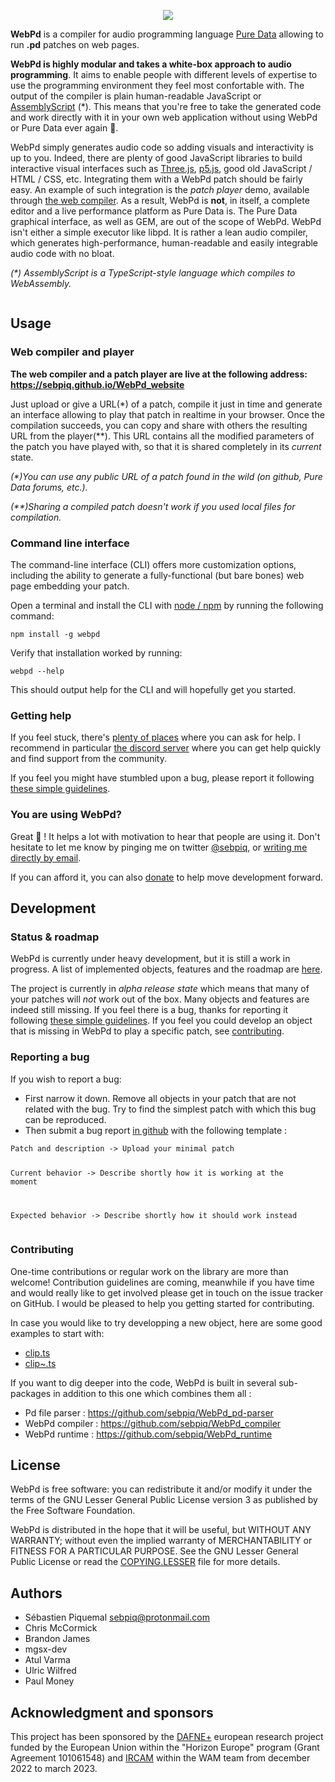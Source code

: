 <p align="center">
  <img src="webpd.png" />
</p>

<!-- intro start -->

<p><strong>WebPd</strong> is a compiler for audio programming language <a href="https://puredata.info/">Pure Data</a> allowing to run <strong>.pd</strong> patches on web pages. </p>
<p><strong>WebPd is highly modular and takes a white-box approach to audio programming</strong>. It aims to enable people with different levels of expertise to use the programming environment they feel most confortable with. The output of the compiler is plain human-readable JavaScript or <a href="https://www.assemblyscript.org/">AssemblyScript</a> (*). This means that you&#39;re free to take the generated code and work directly with it in your own web application without using WebPd or Pure Data ever again 🌈.</p>
<!-- intro end -->

<p>WebPd simply generates audio code so adding visuals and interactivity is up to you. Indeed, there are plenty of good JavaScript libraries to build interactive visual interfaces such as <a href="https://threejs.org/">Three.js</a>, <a href="https://p5js.org/">p5.js</a>, good old JavaScript / HTML / CSS, etc. Integrating them with a WebPd patch should be fairly easy. An example of such integration is the <em>patch player</em> demo, available through <a href="#using-the-web-compiler">the web compiler</a>. As a result, WebPd is <strong>not</strong>, in itself, a complete editor and a live performance platform as Pure Data is. The Pure Data graphical interface, as well as GEM, are out of the scope of WebPd. WebPd isn&#39;t either a simple executor like libpd. It is rather a lean audio compiler, which generates high-performance, human-readable and easily integrable audio code with no bloat.</p>
<p><em>(*) AssemblyScript is a TypeScript-style language which compiles to WebAssembly.</em></p>
<p><a href="https://github.com/sponsors/sebpiq"><img src="https://img.shields.io/static/v1?label=Sponsor&message=%E2%9D%A4&logo=GitHub&color=%23ed00d9" alt=""></a></p>
<h2 id="usage">Usage</h2>
<p><span id="using-the-web-compiler"><span></p>
<h3 id="web-compiler-and-player">Web compiler and player</h3>
<p><strong>The web compiler and a patch player are live at the following address: <a href="https://sebpiq.github.io/WebPd_website">https://sebpiq.github.io/WebPd_website</a></strong></p>
<p>Just upload or give a URL(*) of a patch, compile it just in time and generate an interface allowing to play that patch in realtime in your browser. Once the compilation succeeds, you can copy and share with others the resulting URL from the player(**). This URL contains all the modified parameters of the patch you have played with, so that it is shared completely in its <em>current</em> state.</p>
<p><em>(*)You can use any public URL of a patch found in the wild (on github, Pure Data forums, etc.).</em></p>
<p><em>(**)Sharing a compiled patch doesn&#39;t work if you used local files for compilation.</em></p>
<p><span id="using-the-cli"><span></p>
<h3 id="command-line-interface">Command line interface</h3>
<p>The command-line interface (CLI) offers more customization options, including the ability to generate a fully-functional (but bare bones) web page embedding your patch.</p>
<p>Open a terminal and install the CLI with <a href="https://nodejs.org/">node / npm</a> by running the following command:</p>
<pre><code>npm install -g webpd
</code></pre>
<p>Verify that installation worked by running:</p>
<pre><code>webpd --help
</code></pre>
<p>This should output help for the CLI and will hopefully get you started.</p>
<h3 id="getting-help">Getting help</h3>
<p>If you feel stuck, there&#39;s <a href="https://puredata.info/community">plenty of places</a> where you can ask for help. I recommend in particular <a href="https://discord.gg/AZ43djV">the discord server</a> where you can get help quickly and find support from the community.</p>
<p>If you feel you might have stumbled upon a bug, please report it following <a href="#reporting-a-bug">these simple guidelines</a>.</p>
<h3 id="you-are-using-webpd">You are using WebPd?</h3>
<p>Great 🌱 ! It helps a lot with motivation to hear that people are using it. Don&#39;t hesitate to let me know by pinging me on twitter <a href="https://twitter.com/sebpiq">@sebpiq</a>, or <a href="https://second-hander.com/">writing me directly by email</a>.</p>
<p>If you can afford it, you can also <a href="https://opencollective.com/webpd">donate</a> to help move development forward.</p>
<h2 id="development">Development</h2>
<h3 id="status--roadmap">Status &amp; roadmap</h3>
<p>WebPd is currently under heavy development, but it is still a work in progress. A list of implemented objects, features and the roadmap are <a href="https://github.com/sebpiq/WebPd/blob/main/ROADMAP.md">here</a>.</p>
<p>The project is currently in <em>alpha release state</em> which means that many of your patches will <em>not</em> work out of the box. Many objects and features are indeed still missing. If you feel there is a bug, thanks for reporting it following <a href="#reporting-a-bug">these simple guidelines</a>. If you feel you could develop an object that is missing in WebPd to play a specific patch, see <a href="#contributing">contributing</a>.</p>
<p><span id="reporting-a-bug"><span></p>
<h3 id="reporting-a-bug">Reporting a bug</h3>
<p>If you wish to report a bug:</p>
<ul>
<li>First narrow it down. Remove all objects in your patch that are not related with the bug. Try to find the simplest patch with which this bug can be reproduced.</li>
<li>Then submit a bug report <a href="https://github.com/sebpiq/WebPd/issues">in github</a> with the following template :</li>
</ul>
<pre><code>Patch and description -&gt; Upload your minimal patch

Current behavior -&gt; Describe shortly how it is working at the moment

Expected behavior -&gt; Describe shortly how it should work instead
</code></pre>
<p><span id="contributing"><span></p>
<h3 id="contributing">Contributing</h3>
<p>One-time contributions or regular work on the library are more than welcome! Contribution guidelines are coming, meanwhile if you have time and would really like to get involved please get in touch on the issue tracker on GitHub. I would be pleased to help you getting started for contributing.</p>
<p>In case you would like to try developping a new object, here are some good examples to start with:</p>
<ul>
<li><a href="https://github.com/sebpiq/WebPd/blob/develop/src/nodes/nodes/clip.ts">clip.ts</a></li>
<li><a href="https://github.com/sebpiq/WebPd/blob/develop/src/nodes/nodes/clip~.ts">clip~.ts</a></li>
</ul>
<p>If you want to dig deeper into the code, WebPd is built in several sub-packages in addition to this one which combines them all : </p>
<ul>
<li>Pd file parser : <a href="https://github.com/sebpiq/WebPd_pd-parser">https://github.com/sebpiq/WebPd_pd-parser</a></li>
<li>WebPd compiler : <a href="https://github.com/sebpiq/WebPd_compiler">https://github.com/sebpiq/WebPd_compiler</a></li>
<li>WebPd runtime : <a href="https://github.com/sebpiq/WebPd_runtime">https://github.com/sebpiq/WebPd_runtime</a></li>
</ul>
<h2 id="license">License</h2>
<p>WebPd is free software: you can redistribute it and/or modify it under the terms of the GNU Lesser General Public License version 3 as published by the Free Software Foundation.</p>
<p>WebPd is distributed in the hope that it will be useful, but WITHOUT ANY WARRANTY; without even the implied warranty of MERCHANTABILITY or FITNESS FOR A PARTICULAR PURPOSE. See the
GNU Lesser General Public License or read the <a href="https://github.com/Ircam-WAM/WebPd/blob/main/COPYING.LESSER">COPYING.LESSER</a> file for more details.</p>
<h2 id="authors">Authors</h2>
<ul>
<li>Sébastien Piquemal <a href="mailto:&#x73;&#x65;&#x62;&#112;&#x69;&#x71;&#64;&#112;&#x72;&#x6f;&#x74;&#x6f;&#110;&#109;&#x61;&#x69;&#108;&#x2e;&#99;&#111;&#x6d;">&#x73;&#x65;&#x62;&#112;&#x69;&#x71;&#64;&#112;&#x72;&#x6f;&#x74;&#x6f;&#110;&#109;&#x61;&#x69;&#108;&#x2e;&#99;&#111;&#x6d;</a></li>
<li>Chris McCormick</li>
<li>Brandon James</li>
<li>mgsx-dev</li>
<li>Atul Varma</li>
<li>Ulric Wilfred</li>
<li>Paul Money</li>
</ul>
<h2 id="acknowledgment-and-sponsors">Acknowledgment and sponsors</h2>
<p>This project has been sponsored by the <a href="https://dafneplus.eu/">DAFNE+</a> european research project funded by the European Union within the &quot;Horizon Europe&quot; program (Grant Agreement 101061548) and <a href="https://www.ircam.fr">IRCAM</a> within the WAM team from december 2022 to march 2023.</p>

